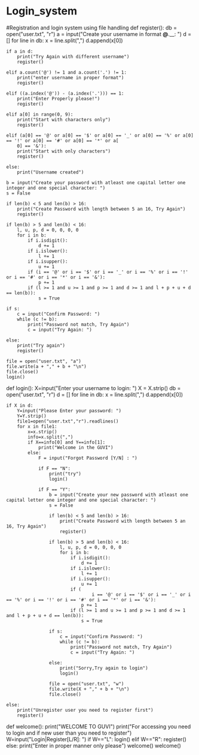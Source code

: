 # Login_system
#Registration and login system using file handling
def register():
    db = open("user.txt", "r")
    a = input("Create your username in format __@__.__: ")
    d = []
    for line in db:
        x = line.split(",")
        d.append(x[0])

    if a in d:
        print("Try Again with different username")
        register()

    elif a.count('@') != 1 and a.count('.') != 1:
        print("enter username in proper format")
        register()

    elif ((a.index('@')) - (a.index('.'))) == 1:
        print("Enter Properly please!")
        register()

    elif a[0] in range(0, 9):
        print("Start with characters only")
        register()

    elif (a[0] == '@' or a[0] == '$' or a[0] == '_' or a[0] == '%' or a[0] == '!' or a[0] == '#' or a[0] == '*' or a[
        0] == '&'):
        print("Start with only characters")
        register()

    else:
        print("Username created")

    b = input("Create your password with atleast one capital letter one integer and one special character: ")
    s = False

    if len(b) < 5 and len(b) > 16:
        print("Create Password with length between 5 an 16, Try Again")
        register()

    if len(b) > 5 and len(b) < 16:
        l, u, p, d = 0, 0, 0, 0
        for i in b:
            if i.isdigit():
                d += 1
            if i.islower():
                l += 1
            if i.isupper():
                u += 1
            if (i == '@' or i == '$' or i == '_' or i == '%' or i == '!' or i == '#' or i == '*' or i == '&'):
                p += 1
            if (l >= 1 and u >= 1 and p >= 1 and d >= 1 and l + p + u + d == len(b)):
                s = True

    if s:
        c = input("Confirm Password: ")
        while (c != b):
            print("Password not match, Try Again")
            c = input("Try Again: ")

    else:
        print("Try again")
        register()

    file = open("user.txt", "a")
    file.write(a + "," + b + "\n")
    file.close()
    login()

def login():
    X=input("Enter your username to login: ")
    X = X.strip()
    db = open("user.txt", "r")
    d = []
    for line in db:
        x = line.split(",")
        d.append(x[0])

    if X in d:
        Y=input("Please Enter your password: ")
        Y=Y.strip()
        file1=open("user.txt","r").readlines()
        for x in file1:
            x=x.strip()
            info=x.split(",")
            if X==info[0] and Y==info[1]:
                print("Welcome in the GUVI")
            else:
                F = input("Forgot Password [Y/N] : ")

                if F == "N":
                    print("try")
                    login()

                if F == "Y":
                    b = input("Create your new password with atleast one capital letter one integer and one special character: ")
                    s = False

                    if len(b) < 5 and len(b) > 16:
                        print("Create Password with length between 5 an 16, Try Again")
                        register()

                    if len(b) > 5 and len(b) < 16:
                        l, u, p, d = 0, 0, 0, 0
                        for i in b:
                            if i.isdigit():
                                d += 1
                            if i.islower():
                                l += 1
                            if i.isupper():
                                u += 1
                            if (
                                    i == '@' or i == '$' or i == '_' or i == '%' or i == '!' or i == '#' or i == '*' or i == '&'):
                                p += 1
                            if (l >= 1 and u >= 1 and p >= 1 and d >= 1 and l + p + u + d == len(b)):
                                s = True

                    if s:
                        c = input("Confirm Password: ")
                        while (c != b):
                            print("Password not match, Try Again")
                            c = input("Try Again: ")

                    else:
                        print("Sorry,Try again to login")
                        login()

                    file = open("user.txt", "w")
                    file.write(X + "," + b + "\n")
                    file.close()

    else:
        print("Unregister user you need to register first")
        register()

def welcome():
    print("WELCOME TO GUVI")
    print("For accessing you need to login and if new user than you need to register")
    W=input("Login|Register[L/R]: ")
    if W=="L":
        login()
    elif W=="R":
        register()
    else:
        print("Enter in proper manner only please")
        welcome()
welcome()
